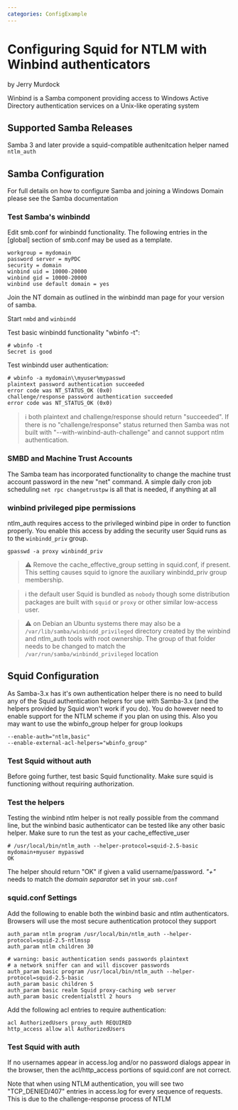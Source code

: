 ```yaml
---
categories: ConfigExample
---
```

# Configuring Squid for NTLM with Winbind authenticators

by Jerry Murdock

Winbind is a Samba component providing access to Windows Active Directory
authentication services on a Unix-like operating system


## Supported Samba Releases
Samba 3 and later provide a squid-compatible authenitcation helper named
`ntlm_auth`

## Samba Configuration

For full details on how to configure Samba and joining a Windows Domain please
see the Samba documentation

### Test Samba's winbindd

Edit smb.conf for winbindd functionality. The following entries in the
[global] section of smb.conf may be used as a template.
```
workgroup = mydomain
password server = myPDC
security = domain
winbind uid = 10000-20000
winbind gid = 10000-20000
winbind use default domain = yes
```

Join the NT domain as outlined in the winbindd man page for your version
of samba.

Start `nmbd` and `winbindd`

Test basic winbindd functionality "wbinfo -t":
```
# wbinfo -t
Secret is good
```

Test winbindd user authentication:
```
# wbinfo -a mydomain\\myuser%mypasswd
plaintext password authentication succeeded
error code was NT_STATUS_OK (0x0)
challenge/response password authentication succeeded
error code was NT_STATUS_OK (0x0)
```

> :information_source: both plaintext and challenge/response should return "succeeded". 
If there is no "challenge/response" status returned then
Samba was not built with "--with-winbind-auth-challenge" and cannot
support ntlm authentication.

### SMBD and Machine Trust Accounts

The Samba team has incorporated functionality to change the machine
trust account password in the new "net" command. A simple daily cron job
scheduling `net rpc changetrustpw` is all that is needed, if
anything at all

### winbind privileged pipe permissions

ntlm_auth requires access to the privileged winbind pipe in order to
function properly. You enable this access by adding the security user
Squid runs as to the `winbindd_priv` group.

```
gpasswd -a proxy winbindd_priv
```

> :warning: Remove the cache_effective_group setting in squid.conf, if
  present. This setting causes squid to ignore the auxiliary
  winbindd_priv group membership.
    
> :information_source:
  the default user Squid is bundled as `nobody` though some
  distribution packages are built with `squid` or `proxy` or other
  similar low-access user.

> :warning:
  on Debian an Ubuntu systems there may also be a
  `/var/lib/samba/winbindd_privileged` directory created by the
  winbind and ntlm_auth tools with root ownership. The group of that
  folder needs to be changed to match the
`  /var/run/samba/winbindd_privileged` location

## Squid Configuration

As Samba-3.x has it's own authentication helper there is no need to
build any of the Squid authentication helpers for use with Samba-3.x
(and the helpers provided by Squid won't work if you do). You do however
need to enable support for the NTLM scheme if you plan on using this.
Also you may want to use the wbinfo_group helper for group lookups

```
--enable-auth="ntlm,basic"
--enable-external-acl-helpers="wbinfo_group"
```

### Test Squid without auth

Before going further, test basic Squid functionality. Make sure squid is
functioning without requiring authorization.

### Test the helpers

Testing the winbind ntlm helper is not really possible from the command
line, but the winbind basic authenticator can be tested like any other
basic helper. Make sure to run the test as your cache_effective_user

```
# /usr/local/bin/ntlm_auth --helper-protocol=squid-2.5-basic
mydomain+myuser mypasswd
OK
```

The helper should return "OK" if given a valid username/password. *"+"*
needs to match the *domain separator* set in your `smb.conf`

### squid.conf Settings

Add the following to enable both the winbind basic and ntlm
authenticators. Browsers will use the most secure authentication
protocol they support

```
auth_param ntlm program /usr/local/bin/ntlm_auth --helper-protocol=squid-2.5-ntlmssp
auth_param ntlm children 30

# warning: basic authentication sends passwords plaintext
# a network sniffer can and will discover passwords
auth_param basic program /usr/local/bin/ntlm_auth --helper-protocol=squid-2.5-basic
auth_param basic children 5
auth_param basic realm Squid proxy-caching web server
auth_param basic credentialsttl 2 hours
```

Add the following acl entries to require authentication:

```
acl AuthorizedUsers proxy_auth REQUIRED
http_access allow all AuthorizedUsers

```

### Test Squid with auth

If no usernames appear in access.log and/or no password dialogs appear
in the browser, then the acl/http_access portions of squid.conf are
not correct.

Note that when using NTLM authentication, you will see two
"TCP_DENIED/407" entries in access.log for every sequence of requests.
This is due to the challenge-response process of NTLM